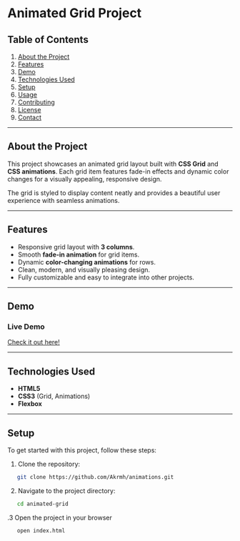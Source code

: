 # Animated Grid Project


## Table of Contents

1. [About the Project](#about-the-project)
2. [Features](#features)
3. [Demo](#demo)
4. [Technologies Used](#technologies-used)
5. [Setup](#setup)
6. [Usage](#usage)
7. [Contributing](#contributing)
8. [License](#license)
9. [Contact](#contact)

---

## About the Project

This project showcases an animated grid layout built with **CSS Grid** and **CSS animations**. Each grid item features fade-in effects and dynamic color changes for a visually appealing, responsive design.

The grid is styled to display content neatly and provides a beautiful user experience with seamless animations.

---

## Features

- Responsive grid layout with **3 columns**.
- Smooth **fade-in animation** for grid items.
- Dynamic **color-changing animations** for rows.
- Clean, modern, and visually pleasing design.
- Fully customizable and easy to integrate into other projects.

---

## Demo


### Live Demo
[Check it out here!](https://your-demo-link.com)

---

## Technologies Used

- **HTML5**
- **CSS3** (Grid, Animations)
- **Flexbox**

---

## Setup

To get started with this project, follow these steps:

1. Clone the repository:
```bash
   git clone https://github.com/Akrmh/animations.git
```
2. Navigate to the project directory:
```bash
   cd animated-grid
```

.3 Open the project in your browser
```bash
   open index.html
```
